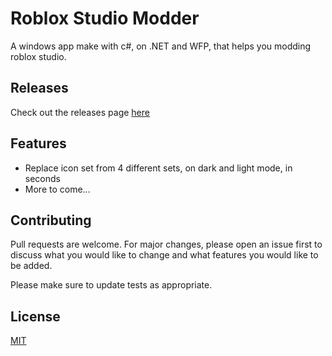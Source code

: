# Roblox Studio Modder

A windows app make with c#, on .NET and WFP, that helps you modding roblox studio.

## Releases
Check out the releases page [here](https://github.com/Javivijou2006/RobloxStudioModder/releases/tag/v0.0.1-alpha)

## Features
* Replace icon set from 4 different sets, on dark and light mode, in seconds
* More to come...
## Contributing
Pull requests are welcome. For major changes, please open an issue first to discuss what you would like to change and what features you would like to be added.

Please make sure to update tests as appropriate.

## License
[MIT](https://choosealicense.com/licenses/mit/)
